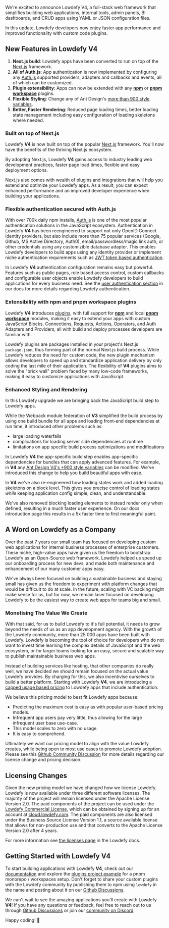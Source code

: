 We're excited to announce Lowdefy V4, a full-stack web framework that simplifies building web applications, internal tools, admin panels, BI dashboards, and CRUD apps using YAML or JSON configuration files.

In this update, Lowdefy developers now enjoy faster app performance and improved functionality with custom code plugins.

## New Features in Lowdefy V4

1. **Next.js build**: Lowdefy apps have been converted to run on top of the [Next.js](https://nextjs.org/) framework.
2. **All of Auth.js**: App authentication is now implemented by configuring any [Auth.js](https://authjs.dev/) supported providers, adapters and callbacks and events, all of which can be customized.
3. **Plugin extensibility**: Apps can now be extended with any [**npm**](https://www.npmjs.com/) or [**pnpm workspace**](https://pnpm.io/workspaces) plugins.
4. **Flexible Styling**: Change any of Ant Design's [more than 900 style variables](https://github.com/ant-design/ant-design/blob/4.x-stable/components/style/themes/default.less).
5. **Better, Faster Rendering**: Reduced page loading times, better loading state management including easy configuration of loading skeletons where needed.

### Built on top of Next.js

Lowdefy **V4** is now built on top of the popular [Next.js](https://nextjs.org) framework. You'll now have the benefits of the thriving Next.js ecosystem.

By adopting Next.js, Lowdefy **V4** gains access to industry leading web development practices, faster page load times, flexible and easy deployment options.

Next.js also comes with wealth of plugins and integrations that will help you extend and optimize your Lowdefy apps. As a result, you can expect enhanced performance and an improved developer experience when building your applications.

### Flexible authentication secured with Auth.js

With over 700k daily npm installs, [Auth.js](https://authjs.dev/) is one of the most popular authentication solutions in the JavaScript ecosystem. Authentication in Lowdefy **V4** has been reengineered to support not only OpenID Connect identity providers, but also include more than 75 popular services (Google, Github, MS Active Directory, Auth0), email/passwordless/magic link auth, or other credentials using any customizible database adapter. This enables Lowdefy developers to build apps using any identity provider or implement niche authentication requirements such as [JWT token based authentication](https://github.com/lowdefy/lowdefy-example-jwt-auth).

In Lowdefy **V4** authentication configuration remains easy but powerful. Features such as public pages, role based access control, custom callbacks and configurable user objects enable Lowdefy developers to build applications for every business need. See the [user authentication section](https://docs.lowdefy.com/users-introduction) in our docs for more details regarding Lowdefy authentication.

### Extensibility with npm and pnpm workspace plugins

Lowdefy **V4** introduces [plugins](https://docs.lowdefy.com/plugins-introduction), with full support for [**npm**](https://www.npmjs.com) and local [**pnpm workspace**](https://pnpm.io/workspaces) modules, making it easy to extend your apps with custom JavaScript Blocks, Connections, Requests, Actions, Operators, and Auth Adapters and Providers, all with build and deploy processes developers are familiar with.

Lowdefy plugins are packages installed in your project's Next.js `package.json`, thus forming part of the normal Next.js build process. While Lowdefy reduces the need for custom code, the new plugin mechanism allows developers to speed up and standardize application delivery by only coding the last mile of their application. The flexibility of **V4** plugins aims to solve the "brick wall" problem faced by many low-code frameworks, making it easy to customize applications with JavaScript.

### Enhanced Styling and Rendering

In this Lowdefy upgrade we are bringing back the JavaScript build step to Lowdefy apps.

While the Webpack module federation of **V3** simplified the build process by using one build bundle for all apps and loading front-end dependencies at run time, it introduced other problems such as:

- large loading waterfalls
- complications for loading server side dependencies at runtime
- limitations on app specific build process optimizations and modifications

In Lowdefy **V4** the app-specific build step enables app-specific dependencies for bundles that can apply advanced features. For example, in **V4** any [Ant Design V4's +900 style variables](https://github.com/ant-design/ant-design/blob/4.x-stable/components/style/themes/default.less) can be modified. We've introduced this change to help you build beautiful apps with ease.

In **V4** we've also re-engineered how loading states work and added loading skeletons on a block level. This gives you precise control of loading states _while_ keeping application config simple, clean, and understandable.

We've also removed blocking loading elements to instead render only when defined, resulting in a much faster user experience. On our docs introduction page this results in a 5x faster time to first meaningful paint.

## A Word on Lowdefy as a Company

Over the past 7 years our small team has focused on developing custom web applications for internal business processes of enterprise customers. These niche, high-value apps have given us the freedom to bootstrap Lowdefy as an Open-Source web framework. Lowdefy helped us speed up our onboarding process for new devs, and made both maintenance and enhancement of our many customer apps easy.

We've always been focused on building a sustainable business and staying small has given us the freedom to experiment with platform changes that would be difficult to do at scale. In the future, scaling with VC backing might make sense for us, but for now, we remain laser focused on developing Lowdefy to be the easiest way to create web apps for teams big and small.

### Monetising The Value We Create

With that said, for us to build Lowdefy to it's full potential, it needs to grow beyond the needs of us as an app development agency. With the growth of the Lowdefy community, more than 25 000 apps have been built with Lowdefy. Lowdefy is becoming the tool of choice for developers who do not want to invest time learning the complex details of JavaScript and the web ecosystem, or for larger teams looking for an easy, secure and scalable way to publish maintainable business web apps.

Instead of building services like hosting, that other companies do really well, we have decided we should remain focused on the actual value Lowdefy provides. By charging for this, we also incentivise ourselves to build a better platform. Starting with Lowdefy **V4**, we are introducing a [capped usage based pricing](https://lowdefy.com/pricing) to Lowdefy apps that include authentication.

We believe this pricing model to best fit Lowdefy apps because:

- Predicting the maximum cost is easy as with popular user-based pricing models.
- Infrequent app users pay very little, thus allowing for the large infrequent user base use-case.
- This model scales to zero with no usage.
- It is easy to comprehend.

Ultimately we want our pricing model to align with the value Lowdefy creates, while being open to most use cases to promote Lowdefy adoption. Please see this [Github Community Discussion](https://github.com/lowdefy/lowdefy/discussions/1668) for more details regarding our license change and pricing decision.

## Licensing Changes

Given the new pricing model we have changed how we license Lowdefy. Lowdefy is now available under three different software licenses. The majority of the project will remain licensed under the Apache License Version 2.0. The paid components of the project can be used under the [Lowdefy Commercial License](https://lowdefy.com/terms), which can be obtained by signing up for an account at [cloud.lowdefy.com](https://cloud.lowdefy.com). The paid components are also licensed under the Business Source License Version 1.1, a source available license that allows for non-production use and that converts to the Apache License Version 2.0 after 4 years.

For more information see [the licenses page](https://docs.lowdefy.com/licenses) in the Lowdefy docs.

## Getting Started with Lowdefy V4

To start building applications with Lowdefy **V4**, check out our [documentation](https://docs.lowdefy.com) and explore the [plugins project example](https://github.com/lowdefy/lowdefy-example-plugins) for a pnpm monorepo / workspaces setup.
Don't forget to share your custom plugins with the Lowdefy community by publishing them to npm using `lowdefy` in the name and posting about it on our [Github Discussions](https://github.com/lowdefy/lowdefy/discussions).

We can't wait to see the amazing applications you'll create with Lowdefy **V4**! If you have any questions or feedback, feel free to reach out to us through [Github Discussions](https://github.com/lowdefy/lowdefy/discussions) or join our [community on Discord](https://discord.gg/lowdefy).

Happy coding! 🎉
